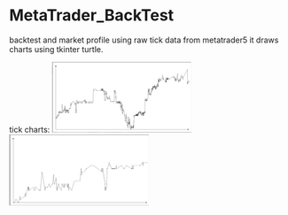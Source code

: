 # MetaTrader_BackTest
backtest and market profile using raw tick data from metatrader5
it draws charts using tkinter turtle.

tick charts:
<img src="pics/1.JPG" width=50% height=auto> <img src="pics/2.JPG" width=50% height=auto> 
